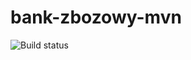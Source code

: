 # bank-zbozowy-mvn

![Build status](https://travis-ci.org/K8132/bank-zbozowy-mvn.svg?branch=master)
